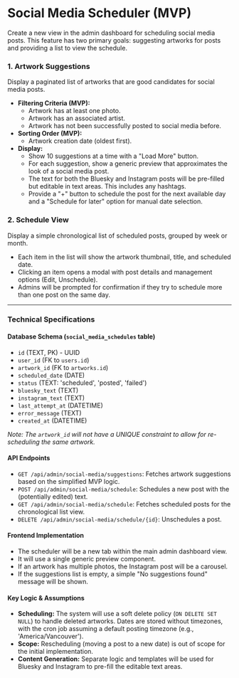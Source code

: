 # Social Media Scheduler (MVP)

Create a new view in the admin dashboard for scheduling social media posts. This feature has two primary goals: suggesting artworks for posts and providing a list to view the schedule.

### 1. Artwork Suggestions

Display a paginated list of artworks that are good candidates for social media posts.

-   **Filtering Criteria (MVP):**
    -   Artwork has at least one photo.
    -   Artwork has an associated artist.
    -   Artwork has not been successfully posted to social media before.
-   **Sorting Order (MVP):**
    -   Artwork creation date (oldest first).
-   **Display:**
    -   Show 10 suggestions at a time with a "Load More" button.
    -   For each suggestion, show a generic preview that approximates the look of a social media post.
    -   The text for both the Bluesky and Instagram posts will be pre-filled but editable in text areas. This includes any hashtags.
    -   Provide a "+" button to schedule the post for the next available day and a "Schedule for later" option for manual date selection.

### 2. Schedule View

Display a simple chronological list of scheduled posts, grouped by week or month.

-   Each item in the list will show the artwork thumbnail, title, and scheduled date.
-   Clicking an item opens a modal with post details and management options (Edit, Unschedule).
-   Admins will be prompted for confirmation if they try to schedule more than one post on the same day.

---

### Technical Specifications

#### Database Schema (`social_media_schedules` table)

-   `id` (TEXT, PK) - UUID
-   `user_id` (FK to `users.id`)
-   `artwork_id` (FK to `artworks.id`)
-   `scheduled_date` (DATE)
-   `status` (TEXT: 'scheduled', 'posted', 'failed')
-   `bluesky_text` (TEXT)
-   `instagram_text` (TEXT)
-   `last_attempt_at` (DATETIME)
-   `error_message` (TEXT)
-   `created_at` (DATETIME)

*Note: The `artwork_id` will not have a UNIQUE constraint to allow for re-scheduling the same artwork.*

#### API Endpoints

-   `GET /api/admin/social-media/suggestions`: Fetches artwork suggestions based on the simplified MVP logic.
-   `POST /api/admin/social-media/schedule`: Schedules a new post with the (potentially edited) text.
-   `GET /api/admin/social-media/schedule`: Fetches scheduled posts for the chronological list view.
-   `DELETE /api/admin/social-media/schedule/{id}`: Unschedules a post.

#### Frontend Implementation

-   The scheduler will be a new tab within the main admin dashboard view.
-   It will use a single generic preview component.
-   If an artwork has multiple photos, the Instagram post will be a carousel.
-   If the suggestions list is empty, a simple "No suggestions found" message will be shown.

#### Key Logic & Assumptions

-   **Scheduling:** The system will use a soft delete policy (`ON DELETE SET NULL`) to handle deleted artworks. Dates are stored without timezones, with the cron job assuming a default posting timezone (e.g., 'America/Vancouver').
-   **Scope:** Rescheduling (moving a post to a new date) is out of scope for the initial implementation.
-   **Content Generation:** Separate logic and templates will be used for Bluesky and Instagram to pre-fill the editable text areas.
